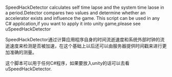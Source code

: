 SpeedHackDetector calculates self time lapse and the system time laose in a period.Detector compares two values and determine whether an accelerator exists and influence the game.
This script can be used in any C# application,if you want to apply it into unity game,please see uSpeedHackDetector

SpeedHackDetector通过计算应用程序自身的时间流逝速度和系统外部时钟的流逝速度来检测是否被加速，在这个基础上以后还可以由服务器提供时间戳来进行更加准确的测量。

这个脚本可以用于任何C#程序，如果要放入unity的话可以去看uSpeedHackDetector.
